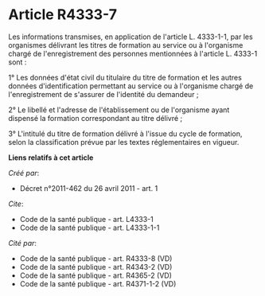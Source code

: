 # Article R4333-7

Les informations transmises, en application de l'article L. 4333-1-1, par les organismes délivrant les titres de formation au
service ou à l'organisme chargé de l'enregistrement des personnes mentionnées à l'article L. 4333-1 sont : 

1° Les données d'état civil du titulaire du titre de formation et les autres données d'identification permettant au service
ou à l'organisme chargé de l'enregistrement de s'assurer de l'identité du demandeur ; 

2° Le libellé et l'adresse de l'établissement ou de l'organisme ayant dispensé la formation correspondant au titre délivré ; 

3° L'intitulé du titre de formation délivré à l'issue du cycle de formation, selon la classification prévue par les textes
réglementaires en vigueur.

**Liens relatifs à cet article**

_Créé par_:

  - Décret n°2011-462 du 26 avril 2011 - art. 1

_Cite_:

  - Code de la santé publique - art. L4333-1
  - Code de la santé publique - art. L4333-1-1

_Cité par_:

  - Code de la santé publique - art. R4333-8 (VD)
  - Code de la santé publique - art. R4343-2 (VD)
  - Code de la santé publique - art. R4365-2 (VD)
  - Code de la santé publique - art. R4371-1-2 (VD)
